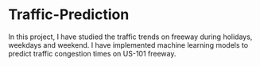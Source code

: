 # Traffic-Prediction
In this project, I have studied the traffic trends on freeway during holidays, weekdays and weekend. I have implemented machine learning models to predict traffic congestion times on US-101 freeway.
